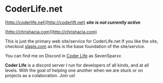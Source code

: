 # CoderLife.net
[http://coderlife.net](http://coderlift.net) ***site is not currently active***

[http://chrishacia.com](http://chrishacia.com)

This is just the primary web site/service for CoderLife.net 
If you like the site, checkout [slapjs.com](https://github.com/chrishacia/slapjs.com) as this is the base foundation of the site/service.

You can find me on Discord in [Coder Life](https://discord.gg/btpqdGEHpq) as SevenSparxx

**Coder Life** is a discord server I run for developers of all kinds, and at all levels. With the goal of helping one another when we are stuck or on projects as a colaboration. Join us!

